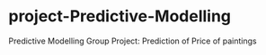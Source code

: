 # project-Predictive-Modelling
Predictive Modelling Group Project: Prediction of Price of paintings
